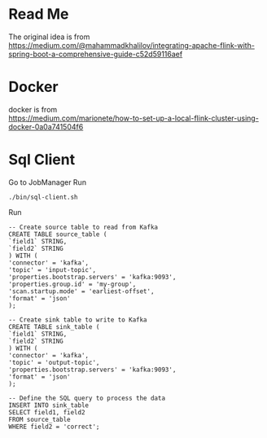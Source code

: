 # Read Me

The original idea is from  
https://medium.com/@mahammadkhalilov/integrating-apache-flink-with-spring-boot-a-comprehensive-guide-c52d59116aef

# Docker

docker is from  
https://medium.com/marionete/how-to-set-up-a-local-flink-cluster-using-docker-0a0a741504f6

# Sql Client

Go to JobManager
Run

```
./bin/sql-client.sh
```

Run

```
-- Create source table to read from Kafka
CREATE TABLE source_table (
`field1` STRING,
`field2` STRING
) WITH (
'connector' = 'kafka',
'topic' = 'input-topic',
'properties.bootstrap.servers' = 'kafka:9093',
'properties.group.id' = 'my-group',
'scan.startup.mode' = 'earliest-offset',
'format' = 'json'
);

-- Create sink table to write to Kafka
CREATE TABLE sink_table (
`field1` STRING,
`field2` STRING
) WITH (
'connector' = 'kafka',
'topic' = 'output-topic',
'properties.bootstrap.servers' = 'kafka:9093',
'format' = 'json'
);

-- Define the SQL query to process the data
INSERT INTO sink_table
SELECT field1, field2
FROM source_table
WHERE field2 = 'correct';
```
